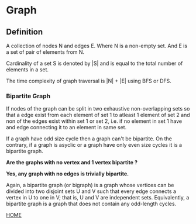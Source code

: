 # Graph

## Definition

A collection of nodes N and edges E. Where N is a non-empty set. And E is a set of pair of elements from N.

Cardinality of a set S is denoted by |S| and is equal to the total number of elements in a set.

The time complexity of graph traversal is |N| + |E| using BFS or DFS.

### Bipartite Graph

If nodes of the graph can be split in two exhaustive non-overlapping sets so that a edge exist from each element of set 1 to atleast 1 element of set 2 and non of the edges exist within set 1 or set 2, i.e. if no element in set 1 have and edge connecting it to an element in same set.

If a graph have odd size cycle then a graph can't be bipartite. On the contrary, if a graph is asyclic or a graph have only even size cycles it is a bipartite graph.

**Are the graphs with no vertex and 1 vertex bipartite ?**

**Yes, any graph with no edges is trivially bipartite.**

Again, a bipartite graph (or bigraph) is a graph whose vertices can be divided into two disjoint sets U and V such that every edge connects a vertex in U to one in V; that is, U and V are independent sets. Equivalently, a bipartite graph is a graph that does not contain any odd-length cycles.

[HOME](./../README.md)
